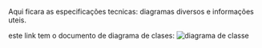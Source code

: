 Aqui ficara as especificações tecnicas: diagramas diversos e informações uteis.

este link tem o documento de diagrama de clases: 
![diagrama de classe](https://drive.google.com/file/d/1vWNx628R4ReCDQqqT5ygoukLAJcE5A9M/view?usp=sharing)

